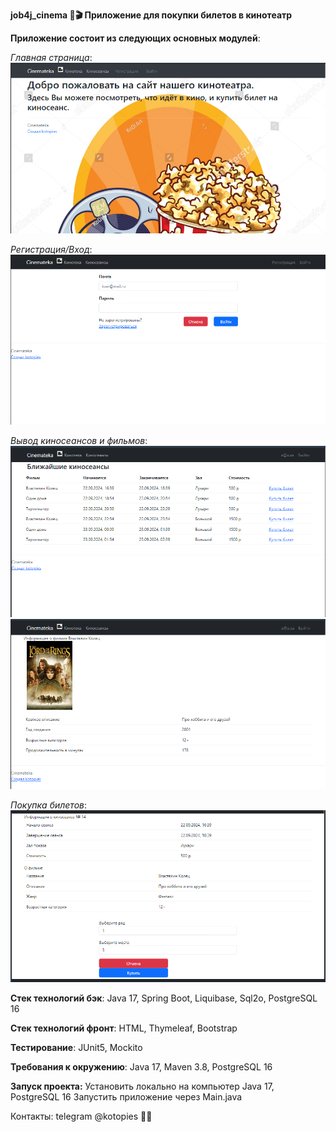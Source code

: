 **job4j_cinema 🎦🎬 Приложение для покупки билетов в кинотеатр**

**Приложение состоит из следующих основных модулей**:

_Главная страница_:
![img.png](screenshots/img.png)

_Регистрация/Вход_:
![img_1.png](screenshots/img_1.png)

_Вывод киносеансов и фильмов_:
![img_2.png](screenshots/img_2.png)
![img_3.png](screenshots/img_3.png)

_Покупка билетов_:
![img_4.png](screenshots/img_4.png)



**Стек технологий бэк**: Java 17, Spring Boot, Liquibase, Sql2o, PostgreSQL 16

**Стек технологий фронт**: HTML, Thymeleaf, Bootstrap

**Тестирование**: JUnit5, Mockito

**Требования к окружению**: Java 17, Maven 3.8, PostgreSQL 16

**Запуск проекта:** 
Установить локально на компьютер Java 17, PostgreSQL 16
Запустить приложение через Main.java

Контакты: telegram @kotopies 🐱‍👤
